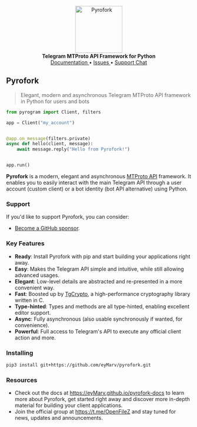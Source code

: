 <p align="center">
    <a href="https://github.com/eyMarv/pyrofork">
        <img src="static/img/pyrofork.png" alt="Pyrofork" width="128">
    </a>
    <br>
    <b>Telegram MTProto API Framework for Python</b>
    <br>
    <a href="https://eyMarv.github.io/pyrofork-docs">
        Documentation
    </a>
    •
    <a href="https://github.com/eyMarv/pyrofork/issues">
        Issues
    </a>
    •
    <a href="https://t.me/MayuriChan_Chat">
        Support Chat
    </a>
</p>

## Pyrofork

> Elegant, modern and asynchronous Telegram MTProto API framework in Python for users and bots

``` python
from pyrogram import Client, filters

app = Client("my_account")


@app.on_message(filters.private)
async def hello(client, message):
    await message.reply("Hello from Pyrofork!")


app.run()
```

**Pyrofork** is a modern, elegant and asynchronous [MTProto API](https://eyMarv.github.io/pyrofork-docs/topics/mtproto-vs-botapi)
framework. It enables you to easily interact with the main Telegram API through a user account (custom client) or a bot
identity (bot API alternative) using Python.

### Support

If you'd like to support Pyrofork, you can consider:

- [Become a GitHub sponsor](https://github.com/sponsors/Mayuri-Chan).

### Key Features

- **Ready**: Install Pyrofork with pip and start building your applications right away.
- **Easy**: Makes the Telegram API simple and intuitive, while still allowing advanced usages.
- **Elegant**: Low-level details are abstracted and re-presented in a more convenient way.
- **Fast**: Boosted up by [TgCrypto](https://github.com/pyrogram/tgcrypto), a high-performance cryptography library written in C.  
- **Type-hinted**: Types and methods are all type-hinted, enabling excellent editor support.
- **Async**: Fully asynchronous (also usable synchronously if wanted, for convenience).
- **Powerful**: Full access to Telegram's API to execute any official client action and more.

### Installing

``` bash
pip3 install git+https://github.com/eyMarv/pyrofork.git
```

### Resources

- Check out the docs at https://eyMarv.github.io/pyrofork-docs to learn more about Pyrofork, get started right
away and discover more in-depth material for building your client applications.
- Join the official group at https://t.me/OpenFileZ and stay tuned for news, updates and announcements.
